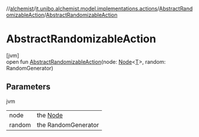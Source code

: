 //[alchemist](../../../index.md)/[it.unibo.alchemist.model.implementations.actions](../index.md)/[AbstractRandomizableAction](index.md)/[AbstractRandomizableAction](-abstract-randomizable-action.md)

# AbstractRandomizableAction

[jvm]\
open fun [AbstractRandomizableAction](-abstract-randomizable-action.md)(node: [Node](../../it.unibo.alchemist.model.interfaces/-node/index.md)<[T](../../it.unibo.alchemist.model.implementations.environments/-limited-continuos2-d/index.md)>, random: RandomGenerator)

## Parameters

jvm

| | |
|---|---|
| node | the [Node](../../it.unibo.alchemist.model.interfaces/-node/index.md) |
| random | the RandomGenerator |

